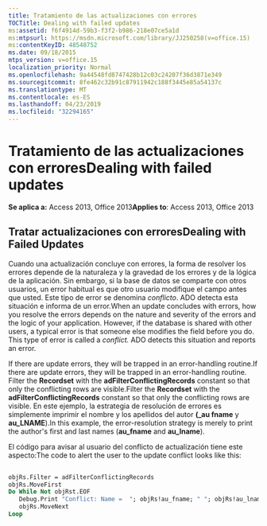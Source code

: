 ```yaml
---
title: Tratamiento de las actualizaciones con errores
TOCTitle: Dealing with failed updates
ms:assetid: f6f4914d-59b3-f3f2-b986-218e07ce5a1d
ms:mtpsurl: https://msdn.microsoft.com/library/JJ250258(v=office.15)
ms:contentKeyID: 48548752
ms.date: 09/18/2015
mtps_version: v=office.15
localization_priority: Normal
ms.openlocfilehash: 9a44548fd8747428b12c03c24207f36d3871e349
ms.sourcegitcommit: 8fe462c32b91c87911942c188f3445e85a54137c
ms.translationtype: MT
ms.contentlocale: es-ES
ms.lasthandoff: 04/23/2019
ms.locfileid: "32294165"
---
```

# <a name="dealing-with-failed-updates"></a><span data-ttu-id="54e2f-102">Tratamiento de las actualizaciones con errores</span><span class="sxs-lookup"><span data-stu-id="54e2f-102">Dealing with failed updates</span></span>

<span data-ttu-id="54e2f-103">**Se aplica a:** Access 2013, Office 2013</span><span class="sxs-lookup"><span data-stu-id="54e2f-103">**Applies to**: Access 2013, Office 2013</span></span>

## <a name="dealing-with-failed-updates"></a><span data-ttu-id="54e2f-104">Tratar actualizaciones con errores</span><span class="sxs-lookup"><span data-stu-id="54e2f-104">Dealing with Failed Updates</span></span>

<span data-ttu-id="54e2f-p101">Cuando una actualización concluye con errores, la forma de resolver los errores depende de la naturaleza y la gravedad de los errores y de la lógica de la aplicación. Sin embargo, si la base de datos se comparte con otros usuarios, un error habitual es que otro usuario modifique el campo antes que usted. Este tipo de error se denomina *conflicto*. ADO detecta esta situación e informa de un error.</span><span class="sxs-lookup"><span data-stu-id="54e2f-p101">When an update concludes with errors, how you resolve the errors depends on the nature and severity of the errors and the logic of your application. However, if the database is shared with other users, a typical error is that someone else modifies the field before you do. This type of error is called a *conflict.* ADO detects this situation and reports an error.</span></span>

<span data-ttu-id="54e2f-109">If there are update errors, they will be trapped in an error-handling routine.</span><span class="sxs-lookup"><span data-stu-id="54e2f-109">If there are update errors, they will be trapped in an error-handling routine.</span></span> <span data-ttu-id="54e2f-110">Filter the **Recordset** with the **adFilterConflictingRecords** constant so that only the conflicting rows are visible.</span><span class="sxs-lookup"><span data-stu-id="54e2f-110">Filter the **Recordset** with the **adFilterConflictingRecords** constant so that only the conflicting rows are visible.</span></span> <span data-ttu-id="54e2f-111">En este ejemplo, la estrategia de resolución de errores es simplemente imprimir el nombre y los apellidos del autor **(\_au fname** y **au\_LNAME**).</span><span class="sxs-lookup"><span data-stu-id="54e2f-111">In this example, the error-resolution strategy is merely to print the author's first and last names (**au\_fname** and **au\_lname**).</span></span>

<span data-ttu-id="54e2f-112">El código para avisar al usuario del conflicto de actualización tiene este aspecto:</span><span class="sxs-lookup"><span data-stu-id="54e2f-112">The code to alert the user to the update conflict looks like this:</span></span>

```vb 
 
objRs.Filter = adFilterConflictingRecords 
objRs.MoveFirst 
Do While Not objRst.EOF 
   Debug.Print "Conflict: Name =  "; objRs!au_fname; " "; objRs!au_lname 
   objRs.MoveNext 
Loop 
```

